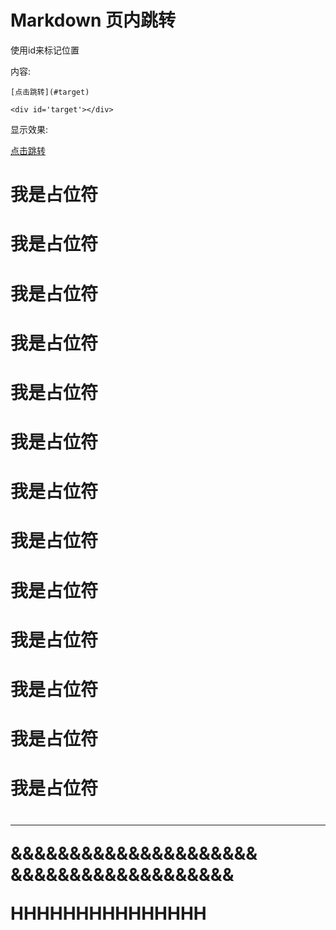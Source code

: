 # Markdown 页内跳转

使用id来标记位置

内容:
```
[点击跳转](#target)

<div id='target'></div>

```

显示效果:

[点击跳转](#target)



# 我是占位符
# 我是占位符
# 我是占位符
# 我是占位符
# 我是占位符
# 我是占位符
# 我是占位符
# 我是占位符
# 我是占位符
# 我是占位符
# 我是占位符
# 我是占位符
# 我是占位符


<h1 id='target'>

******************
&&&&&&&&&&&&&&&&&&&&&
&&&&&&&&&&&&&&&&&&&

HHHHHHHHHHHHHHH

<h1>

